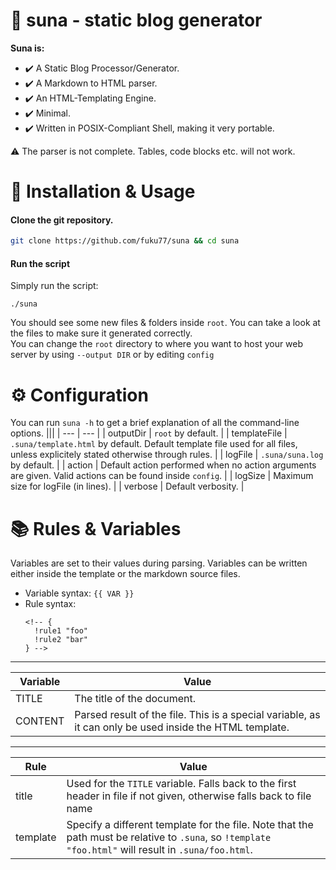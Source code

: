# 🪷 suna - static blog generator

**Suna is:**

- ✔️ A Static Blog Processor/Generator.
- ✔️ A Markdown to HTML parser.
- ✔️ An HTML-Templating Engine.
- ✔️ Minimal.
- ✔️ Written in POSIX-Compliant Shell, making it very portable.

:warning: The parser is not complete. Tables, code blocks etc. will not work.

# 📖 Installation & Usage

#### Clone the git repository.

  ``` bash
  git clone https://github.com/fuku77/suna && cd suna
  ```
  
#### Run the script
Simply run the script:
<br>

```
./suna 
```

You should see some new files & folders inside `root`.
You can take a look at the files to make sure it generated correctly.
<br>
You can change the `root` directory to where you want to host your web server by using `--output DIR` or by editing `config`

# ⚙ Configuration

You can run `suna -h` to get a brief explanation of all the command-line options.
|||
| --- | --- |
| outputDir | `root` by default. |
| templateFile | `.suna/template.html` by default. Default template file used for all files, unless explicitely stated otherwise through rules. |
| logFile | `.suna/suna.log` by default. |
| action | Default action performed when no action arguments are given. Valid actions can be found inside `config`. |
| logSize | Maximum size for logFile (in lines). |
| verbose | Default verbosity. |

# 📚 Rules & Variables
Variables are set to their values during parsing.
Variables can be written either inside the template or the markdown source files.
- Variable syntax: `{{ VAR }}`
- Rule syntax:
  ```
  <!-- {
    !rule1 "foo"
    !rule2 "bar"
  } -->
  ```

---
| Variable | Value |
| - | - |
| TITLE | The title of the document. |
| CONTENT | Parsed result of the file. This is a special variable, as it can only be used inside the HTML template. |
---
| Rule | Value |
| - | - |
| title | Used for the `TITLE` variable. Falls back to the first header in file if not given, otherwise falls back to file name |
| template | Specify a different template for the file. Note that the path must be relative to `.suna`, so `!template "foo.html"` will result in `.suna/foo.html`. |
